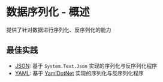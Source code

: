 ﻿# 数据序列化 - 概述

提供了针对数据进行序列化、反序列化的能力

## 最佳实践

* [JSON](/framework/building-blocks/data-serializer/json): 基于 `System.Text.Json` 实现的序列化与反序列化程序
* [YAML](/framework/building-blocks/data-serializer/yaml): 基于 [YamlDotNet](https://github.com/aaubry/YamlDotNet) 实现的序列化与反序列化程序